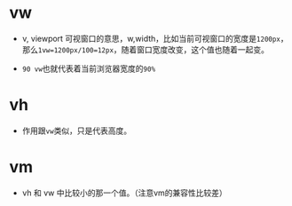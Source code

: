 # vw

- v, viewport 可视窗口的意思，w,width，比如当前可视窗口的宽度是`1200px`，那么`1vw=1200px/100=12px`，随着窗口宽度改变，这个值也随着一起变。

- `90 vw`也就代表着当前浏览器宽度的`90%`
# vh

- 作用跟`vw`类似，只是代表高度。

# vm

- vh 和 vw 中比较小的那一个值。（注意vm的兼容性比较差）
